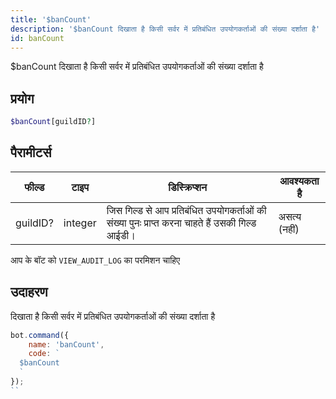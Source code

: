 ```yaml
---
title: '$banCount'
description: '$banCount दिखाता है किसी सर्वर में प्रतिबंधित उपयोगकर्ताओं की संख्या दर्शाता है'
id: banCount
---
```


$banCount दिखाता है किसी सर्वर में प्रतिबंधित उपयोगकर्ताओं की संख्या दर्शाता है

## प्रयोग

```php
$banCount[guildID?]
```

## पैरामीटर्स

| फील्ड      | टाइप     | डिस्क्रिप्शन                                                          | आवश्यकता है  |
| -------- | ------- | ---------------------------------------------------------------- | --------- |
| guildID? | integer | जिस गिल्ड से आप प्रतिबंधित उपयोगकर्ताओं की संख्या पुनः प्राप्त करना चाहते हैं उसकी गिल्ड आईडी। | असत्य (नहीं) |

आप के बॉट को `VIEW_AUDIT_LOG` का परमिशन चाहिए

## उदाहरण

दिखाता है किसी सर्वर में प्रतिबंधित उपयोगकर्ताओं की संख्या दर्शाता है

```js
bot.command({
    name: 'banCount',
    code: `
  $banCount
  `
});
``